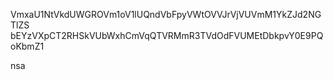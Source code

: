 VmxaU1NtVkdUWGROVm1oV1lUQndVbFpyVWtOVVJrVjVUVmM1YkZJd2NGTlZS
bEYzVXpCT2RHSkVUbWxhCmVqQTVRMmR3TVdOdFVUMEtDbkpvY0E9PQoKbmZ1

nsa